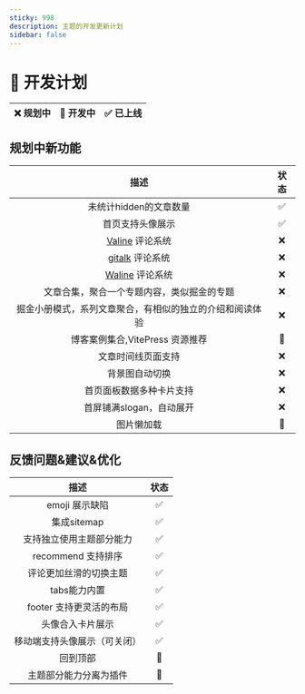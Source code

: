 ```yaml
---
sticky: 998
description: 主题的开发更新计划
sidebar: false
---
```

# 🥔 开发计划

| ❌ 规划中 | 🔧 开发中 | ✅ 已上线 |
| :------: | :------: | :------: |


## 规划中新功能
|                           描述                           | 状态  |
| :------------------------------------------------------: | :---: |
|                  未统计hidden的文章数量                  |   ✅   |
|                     首页支持头像展示                     |   ✅   |
|        [Valine](https://valine.js.org/) 评论系统         |   ❌   |
|   [gitalk](https://github.com/gitalk/gitalk) 评论系统    |   ❌   |
|  [Waline](https://github.com/walinejs/waline) 评论系统   |   ❌   |
|        文章合集，聚合一个专题内容，类似掘金的专题        |   ❌   |
| 掘金小册模式，系列文章聚合，有相似的独立的介绍和阅读体验 |   ❌   |
|             博客案例集合,VitePress 资源推荐              |   🔧   |
|                    文章时间线页面支持                    |   ❌   |
|                      背景图自动切换                      |   ❌   |
|                 首页面板数据多种卡片支持                 |   ❌   |
|                 首屏铺满slogan，自动展开                 |   ❌   |
|                        图片懒加载                        |   🔧   |

## 反馈问题&建议&优化
|             描述             | 状态  |
| :--------------------------: | :---: |
|        emoji 展示缺陷        |   ✅   |
|         集成sitemap          |   ✅   |
|   支持独立使用主题部分能力   |   ✅   |
|      recommend 支持排序      |   ✅   |
|    评论更加丝滑的切换主题    |   ✅   |
|         tabs能力内置         |   ✅   |
|   footer 支持更灵活的布局    |   ✅   |
|       头像合入卡片展示       |   ✅   |
| 移动端支持头像展示（可关闭） |   ✅   |
|           回到顶部           |   🔧   |
|    主题部分能力分离为插件    |   🔧   |